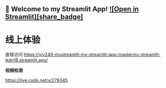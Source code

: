 ## 🎉 Welcome to my Streamlit App!           [![Open in Streamlit][share_badge]][share_link]

[share_link]: https://yjy249-mystreamlit-my-streamlit-app-mastermy-streamlit-ikdn18.streamlit.app/


# 线上体验

直接访问 <https://yjy249-mystreamlit-my-streamlit-app-mastermy-streamlit-ikdn18.streamlit.app/>

**视频检测**

<https://live.csdn.net/v/279345>
